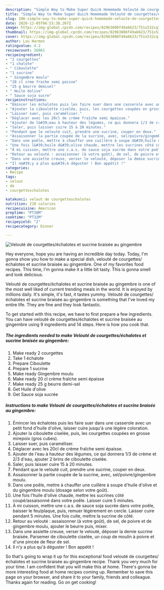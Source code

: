 ```yaml
---
description: "Simple Way to Make Super Quick Homemade Velouté de courgettes/échalotes et sucrine braisée au gingembre"
title: "Simple Way to Make Super Quick Homemade Velouté de courgettes/échalotes et sucrine braisée au gingembre"
slug: 106-simple-way-to-make-super-quick-homemade-veloute-de-courgettes-echalotes-et-sucrine-braisee-au-gingembre
date: 2020-12-05T06:53:38.267Z
image: https://img-global.cpcdn.com/recipes/82963808f49a6623/751x532cq70/veloute-de-courgettesechalotes-et-sucrine-braisee-au-gingembre-photo-principale-de-la-recette.jpg
thumbnail: https://img-global.cpcdn.com/recipes/82963808f49a6623/751x532cq70/veloute-de-courgettesechalotes-et-sucrine-braisee-au-gingembre-photo-principale-de-la-recette.jpg
cover: https://img-global.cpcdn.com/recipes/82963808f49a6623/751x532cq70/veloute-de-courgettesechalotes-et-sucrine-braisee-au-gingembre-photo-principale-de-la-recette.jpg
author: Lou Harmon
ratingvalue: 4.2
reviewcount: 26061
recipeingredient:
- "2 courgettes"
- "1 chalote"
- " Ciboulette"
- "1 sucrine"
- " Gingembre moulu"
- "20 cl crme frache semi paisse"
- "25 g beurre demisel"
- " Huile dolive"
- " Sauce soja sucre"
recipeinstructions:
- "Émincer les échalotes puis les faire suer dans une casserole avec un petit fond d&#39;huile d&#39;olive, laisser cuire jusqu&#39;à une légère coloration."
- "Ajouter la ciboulette ciselée, puis, les courgettes coupées en grosse mirepoix (gros cubes)."
- "Laisser suer, puis caraméliser."
- "Déglacer avec les 20cl de crème fraîche semi épaisse."
- "Ajouter de l&#39;eau à hauteur des légumes, ce qui donnera 1/3 de crème et 2/3 d&#39;eau, ajouter 2 brins de ciboulette ciselée."
- "Saler, puis laisser cuire 15 à 20 minutes."
- "Pendant que le velouté cuit, prendre une sucrine, couper en deux."
- "Assaisonner la partie coupée de la sucrine, avec, sel/poivre/gingembre moulu."
- "Dans une poêle, mettre à chauffer une cuillère à soupe d&#39;huile d&#39;olive et du gingembre moulu (dosage selon votre goût)."
- "Une fois l&#39;huile d&#39;olive chaude, mettre les sucrines côté coupé/assaisonné dans votre poêle. Laisser cuire 5 minutes."
- "À mi cuisson, mettre une c.a.s. de sauce soja sucrée dans votre poêle, baisser le feu/plaque, puis, remuer légèrement en cercle. Laisser cuire pendant 5 minutes. Une fois cuite, mettre la sucrine de côté."
- "Retour au velouté : assaisonner (à votre goût), de sel, de poivre et de gingembre moulu, ajouter le beurre puis, mixer."
- "Dans une assiette creuse, verser le velouté, déposer la demie sucrine braisée. Parsemer de ciboulette ciselée, un coup de moulin à poivre et d&#39;une pincée de fleur de sel."
- "Il n&#39;y a plus qu&#39;à déguster ! Bon appétit !"
categories:
- Recipe
tags:
- velout
- de
- courgetteschalotes

katakunci: velout de courgetteschalotes 
nutrition: 210 calories
recipecuisine: American
preptime: "PT38M"
cooktime: "PT32M"
recipeyield: "2"
recipecategory: Dinner

---
```



![Velouté de courgettes/échalotes et sucrine braisée au gingembre](https://img-global.cpcdn.com/recipes/82963808f49a6623/751x532cq70/veloute-de-courgettesechalotes-et-sucrine-braisee-au-gingembre-photo-principale-de-la-recette.jpg)

Hey everyone, hope you are having an incredible day today. Today, I'm gonna show you how to make a special dish, velouté de courgettes/échalotes et sucrine braisée au gingembre. One of my favorites food recipes. This time, I'm gonna make it a little bit tasty. This is gonna smell and look delicious.



Velouté de courgettes/échalotes et sucrine braisée au gingembre is one of the most well liked of current trending meals in the world. It is enjoyed by millions daily. It's simple, it's fast, it tastes yummy. Velouté de courgettes/échalotes et sucrine braisée au gingembre is something that I've loved my entire life. They are fine and they look fantastic.


To get started with this recipe, we have to first prepare a few ingredients. You can have velouté de courgettes/échalotes et sucrine braisée au gingembre using 9 ingredients and 14 steps. Here is how you cook that.

<!--inarticleads1-->

##### The ingredients needed to make Velouté de courgettes/échalotes et sucrine braisée au gingembre:

1. Make ready 2 courgettes
1. Take 1 échalote
1. Prepare  Ciboulette
1. Prepare 1 sucrine
1. Make ready  Gingembre moulu
1. Make ready 20 cl crème fraîche semi épaisse
1. Make ready 25 g beurre demi-sel
1. Get  Huile d&#39;olive
1. Get  Sauce soja sucrée




<!--inarticleads2-->

##### Instructions to make Velouté de courgettes/échalotes et sucrine braisée au gingembre:

1. Émincer les échalotes puis les faire suer dans une casserole avec un petit fond d&#39;huile d&#39;olive, laisser cuire jusqu&#39;à une légère coloration.
1. Ajouter la ciboulette ciselée, puis, les courgettes coupées en grosse mirepoix (gros cubes).
1. Laisser suer, puis caraméliser.
1. Déglacer avec les 20cl de crème fraîche semi épaisse.
1. Ajouter de l&#39;eau à hauteur des légumes, ce qui donnera 1/3 de crème et 2/3 d&#39;eau, ajouter 2 brins de ciboulette ciselée.
1. Saler, puis laisser cuire 15 à 20 minutes.
1. Pendant que le velouté cuit, prendre une sucrine, couper en deux.
1. Assaisonner la partie coupée de la sucrine, avec, sel/poivre/gingembre moulu.
1. Dans une poêle, mettre à chauffer une cuillère à soupe d&#39;huile d&#39;olive et du gingembre moulu (dosage selon votre goût).
1. Une fois l&#39;huile d&#39;olive chaude, mettre les sucrines côté coupé/assaisonné dans votre poêle. Laisser cuire 5 minutes.
1. À mi cuisson, mettre une c.a.s. de sauce soja sucrée dans votre poêle, baisser le feu/plaque, puis, remuer légèrement en cercle. Laisser cuire pendant 5 minutes. Une fois cuite, mettre la sucrine de côté.
1. Retour au velouté : assaisonner (à votre goût), de sel, de poivre et de gingembre moulu, ajouter le beurre puis, mixer.
1. Dans une assiette creuse, verser le velouté, déposer la demie sucrine braisée. Parsemer de ciboulette ciselée, un coup de moulin à poivre et d&#39;une pincée de fleur de sel.
1. Il n&#39;y a plus qu&#39;à déguster ! Bon appétit !




So that's going to wrap it up for this exceptional food velouté de courgettes/échalotes et sucrine braisée au gingembre recipe. Thank you very much for your time. I am confident that you will make this at home. There's gonna be more interesting food at home recipes coming up. Remember to save this page on your browser, and share it to your family, friends and colleague. Thanks again for reading. Go on get cooking!
